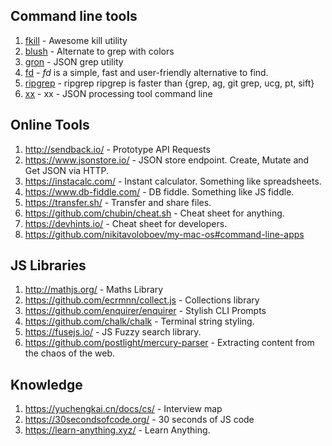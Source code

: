  ## Command line tools
 1. [fkill](https://github.com/sindresorhus/fkill-cli) - Awesome kill utility
 2. [blush](https://github.com/arsham/blush) - Alternate to grep with colors
 3. [gron](https://github.com/tomnomnom/gron) - JSON grep utility
 4. [fd](https://github.com/sharkdp/fd) - _fd_ is a simple, fast and user-friendly alternative to find.
 5. [ripgrep](https://blog.burntsushi.net/ripgrep/) - ripgrep ripgrep is faster than {grep, ag, git grep, ucg, pt, sift}
 6. [xx](https://github.com/antonmedv/xx) - xx - JSON processing tool command line
 
## Online Tools
1. http://sendback.io/ - Prototype API Requests
2. https://www.jsonstore.io/ - JSON store endpoint. Create, Mutate and Get JSON via HTTP.
3. https://instacalc.com/ - Instant calculator. Something like spreadsheets.
4. https://www.db-fiddle.com/ - DB fiddle. Something like JS fiddle.
5. https://transfer.sh/ - Transfer and share files.
6. https://github.com/chubin/cheat.sh - Cheat sheet for anything.
7. https://devhints.io/ - Cheat sheet for developers.
8. https://github.com/nikitavoloboev/my-mac-os#command-line-apps

## JS Libraries
1. http://mathjs.org/ - Maths Library
2. https://github.com/ecrmnn/collect.js - Collections library
3. https://github.com/enquirer/enquirer - Stylish CLI Prompts
4. https://github.com/chalk/chalk - Terminal string styling.
5. https://fusejs.io/ - JS Fuzzy search library.
6. https://github.com/postlight/mercury-parser - Extracting content from the chaos of the web.

## Knowledge
1. https://yuchengkai.cn/docs/cs/ - Interview map
2. https://30secondsofcode.org/ - 30 seconds of JS code
3. https://learn-anything.xyz/ - Learn Anything.
